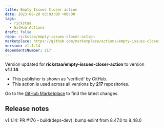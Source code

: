 ```yaml
---
title: Empty Issues Closer action
date: 2023-08-29 03:03:00 +00:00
tags:
  - rickstaa
  - GitHub Actions
draft: false
repo: rickstaa/empty-issues-closer-action
marketplace: https://github.com/marketplace/actions/empty-issues-closer-action
version: v1.1.14
dependentsNumber: 217
---
```



Version updated for **rickstaa/empty-issues-closer-action** to version **v1.1.14**.
- This publisher is shown as 'verified' by GitHub.
- This action is used across all versions by **217** repositories.

Go to the [GitHub Marketplace](https://github.com/marketplace/actions/empty-issues-closer-action) to find the latest changes.

## Release notes

v1.1.14: PR #176 - build(deps-dev): bump eslint from 8.47.0 to 8.48.0
